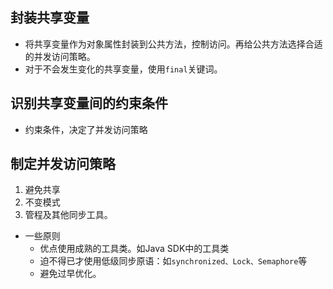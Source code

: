 ## 封装共享变量
- 将共享变量作为对象属性封装到公共方法，控制访问。再给公共方法选择合适的并发访问策略。
- 对于不会发生变化的共享变量，使用`final`关键词。

## 识别共享变量间的约束条件
- 约束条件，决定了并发访问策略

## 制定并发访问策略
1. 避免共享
2. 不变模式
3. 管程及其他同步工具。

- 一些原则
	- 优点使用成熟的工具类。如Java SDK中的工具类
	- 迫不得已才使用低级同步原语：如`synchronized、Lock、Semaphore`等
	- 避免过早优化。


